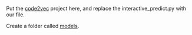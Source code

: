 
Put the [code2vec](https://github.com/tech-srl/code2vec) project here, and replace the interactive_predict.py with our file.

Create a folder called [models](https://github.com/Programming-Systems-Lab/Capstone-2/tree/master/Data%20Preprocessing/code2vec/models).
